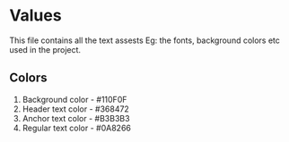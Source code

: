 # Values

This file contains all the text assests Eg: the fonts, background colors etc used in the project.



## Colors
1. Background color - #110F0F
2. Header text color - #368472
3. Anchor text color - #B3B3B3
4. Regular text color - #0A8266